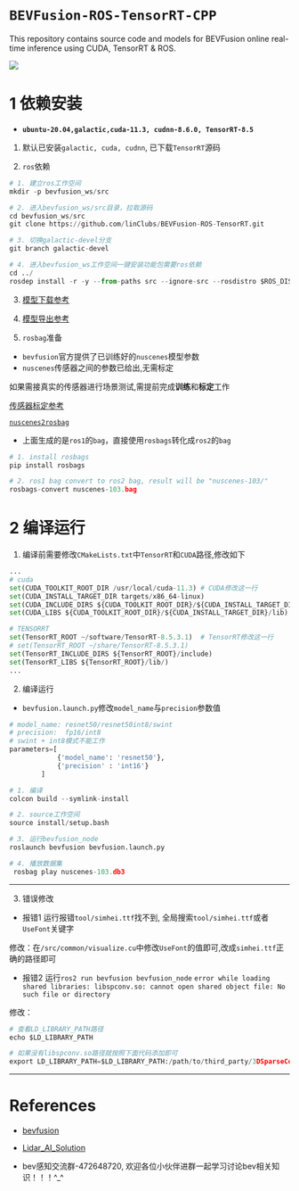 # `BEVFusion-ROS-TensorRT-CPP`

This repository contains source code and models for BEVFusion online real-time inference using CUDA, TensorRT & ROS.

![](configs/cuda-bevfusion.gif)


# 1 依赖安装

+ **`ubuntu-20.04,galactic,cuda-11.3, cudnn-8.6.0, TensorRT-8.5`**

1. 默认已安装`galactic, cuda, cudnn`, 已下载`TensorRT`源码

2. `ros`依赖

~~~python
# 1. 建立ros工作空间
mkdir -p bevfusion_ws/src

# 2. 进入bevfusion_ws/src目录，拉取源码
cd bevfusion_ws/src
git clone https://github.com/linClubs/BEVFusion-ROS-TensorRT.git 

# 3. 切换galactic-devel分支
git branch galactic-devel

# 4. 进入bevfusion_ws工作空间一键安装功能包需要ros依赖
cd ../ 
rosdep install -r -y --from-paths src --ignore-src --rosdistro $ROS_DISTRO
~~~

3. [模型下载参考](https://github.com/linClubs/BEVFusion-ROS-TensorRT/blob/main/model/readme.md)

4. [模型导出参考](https://github.com/NVIDIA-AI-IOT/Lidar_AI_Solution/blob/master/CUDA-BEVFusion/qat/README.md)

5. `rosbag`准备

+ `bevfusion`官方提供了已训练好的`nuscenes`模型参数
+ `nuscenes`传感器之间的参数已给出,无需标定 

如果需接真实的传感器进行场景测试,需提前完成**训练**和**标定**工作

[传感器标定参考](https://github.com/linClubs/Calibration-Is-All-You-Need)


[`nuscenes2rosbag`](https://github.com/linClubs/nuscenes2rosbag)

+ 上面生成的是`ros1`的`bag`，直接使用`rosbags`转化成`ros2`的`bag`

~~~python
# 1. install rosbags
pip install rosbags

# 2. ros1 bag convert to ros2 bag, result will be "nuscenes-103/"
rosbags-convert nuscenes-103.bag
~~~



# 2 编译运行

1. 编译前需要修改`CMakeLists.txt`中`TensorRT`和`CUDA`路径,修改如下

~~~python
...
# cuda
set(CUDA_TOOLKIT_ROOT_DIR /usr/local/cuda-11.3) # CUDA修改这一行
set(CUDA_INSTALL_TARGET_DIR targets/x86_64-linux)
set(CUDA_INCLUDE_DIRS ${CUDA_TOOLKIT_ROOT_DIR}/${CUDA_INSTALL_TARGET_DIR}/include)
set(CUDA_LIBS ${CUDA_TOOLKIT_ROOT_DIR}/${CUDA_INSTALL_TARGET_DIR}/lib)

# TENSORRT
set(TensorRT_ROOT ~/software/TensorRT-8.5.3.1)  # TensorRT修改这一行
# set(TensorRT_ROOT ~/share/TensorRT-8.5.3.1)           
set(TensorRT_INCLUDE_DIRS ${TensorRT_ROOT}/include)
set(TensorRT_LIBS ${TensorRT_ROOT}/lib/)
...
~~~

2. 编译运行

+ `bevfusion.launch.py`修改`model_name`与`precision`参数值
~~~python
# model_name: resnet50/resnet50int8/swint
# precision:  fp16/int8
# swint + int8模式不能工作
parameters=[
			{'model_name': 'resnet50'},
			{'precision' : 'int16'}
		]
~~~

~~~python
# 1. 编译
colcon build --symlink-install

# 2. source工作空间
source install/setup.bash

# 3. 运行bevfusion_node
roslaunch bevfusion bevfusion.launch.py

# 4. 播放数据集
 rosbag play nuscenes-103.db3
~~~

---


3. 错误修改
+ 报错1 运行报错`tool/simhei.ttf`找不到, 全局搜索`tool/simhei.ttf`或者`UseFont`关键字

修改：在`/src/common/visualize.cu`中修改`UseFont`的值即可,改成`simhei.ttf`正确的路径即可


+ 报错2 运行`ros2 run bevfusion bevfusion_node` 
`error while loading shared libraries: libspconv.so: cannot open shared object file: No such file or directory`

修改：
~~~python
# 查看LD_LIBRARY_PATH路径
echo $LD_LIBRARY_PATH

# 如果没有libspconv.so路径就按照下面代码添加即可
export LD_LIBRARY_PATH=$LD_LIBRARY_PATH:/path/to/third_party/3DSparseConvolution/libspconv/lib/x86_64
~~~

---

# References

+ [bevfusion](https://github.com/mit-han-lab/bevfusion)
+ [Lidar_AI_Solution](https://github.com/NVIDIA-AI-IOT/Lidar_AI_Solution)


+ bev感知交流群-472648720, 欢迎各位小伙伴进群一起学习讨论bev相关知识！！！^_^
